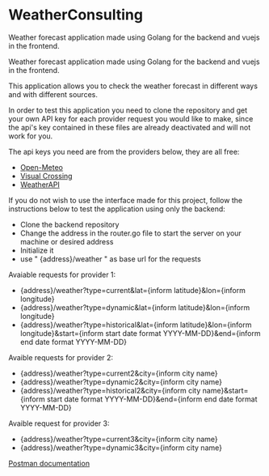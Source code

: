 # WeatherConsulting
Weather forecast application made using Golang for the backend and vuejs in the frontend.


Weather forecast application made using Golang for the backend and vuejs in the frontend.

This application allows you to check the weather forecast in different ways and with different sources.

In order to test this application you need to clone the repository and get your own API key for each provider request you would like to make, 
since the api's key contained in these files are already deactivated and will not work for you.

The api keys you need are from the providers below, they are all free:
- [Open-Meteo](https://open-meteo.com)
- [Visual Crossing](https://www.visualcrossing.com)
- [WeatherAPI](https://api.weatherapi.com)

If you do not wish to use the interface made for this project, follow the instructions below to test the application using only the backend:
- Clone the backend repository
- Change the address in the router.go file to start the server on your machine or desired address
- Initialize it
- use " {address}/weather " as base url for the requests

Avaiable requests for provider 1:
- {address}/weather?type=current&lat={inform latitude}&lon={inform longitude}
- {address}/weather?type=dynamic&lat={inform latitude}&lon={inform longitude}
- {address}/weather?type=historical&lat={inform latitude}&lon={inform longitude}&start={inform start date format YYYY-MM-DD}&end={inform end date format YYYY-MM-DD}

Avaible requests for provider 2:
- {address}/weather?type=current2&city={inform city name}
- {address}/weather?type=dynamic2&city={inform city name}
- {address}/weather?type=historical2&city={inform city name}&start={inform start date format YYYY-MM-DD}&end={inform end date format YYYY-MM-DD}

Avaible request for provider 3:
- {address}/weather?type=current3&city={inform city name}
- {address}/weather?type=dynamic3&city={inform city name}


[Postman documentation](https://documenter.getpostman.com/view/34272091/2sA3JRYys5#5df5a29a-e4b0-4101-83c1-515bafa94796)
